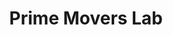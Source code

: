 ---
layout: firm_page
title: "Prime Movers Lab"
id: "primemoverslab.com"
permalink: "/primemoverslabprimemoverslab.com/"
website: "https://www.primemoverslab.com"
offices: "Jackson (United States)"
investment_stages: "Seed, Series A"
portfolio_companies: "Tarana, Boom Supersonic, Axiom Space, E-Space, Commonwealth Fusion Systems, Lyten, Epirus, Gilgamesh, Paradromics, Quantum Space, Carbon Capture, Focused Energy, Halo Industries, Lygenesis, Zafrens, RobustAI, ProRata, Turntide, Pyka, MycoWorks, Dalan, Atom Computing, Iridia, Venus Aerospace, Dimension Inx, Morphoceuticals, Gordian, Attune Neurosciences, Cognixion, Energy Vault, Heliogen, Vaxxinity, Momentus, Archer, Iviva Medical, Spartan"
portfolio_link: "https://www.primemoverslab.com/portfolio"
investment_markets: "Energy, Transportation, Infrastructure, Manufacturing, Human Augmentation, Agriculture"
founded_year: "2018"
description: "Prime Movers Lab invests in breakthrough scientific startups founded by Prime Movers, inventors who transform billions of lives. They focus on startups reinventing key industries and offer comprehensive resources and integrated coaching to support founders."
linkedin: "https://www.linkedin.com/company/prime-movers-lab"
twitter: "https://twitter.com/PrimeMoversLab"
instagram: ""
team_page: "https://www.primemoverslab.com/team"
investor_type: "Venture Capital"
crunchbase: "https://www.crunchbase.com/organization/prime-movers-lab"
pitchbook: "https://pitchbook.com/profiles/investor/232381-99"

# SEO Optimization
meta_title: "Prime Movers Lab - VC Firm - projectstartups.com"
meta_description: "Prime Movers Lab, Prime Movers Lab invests in breakthrough scientific startups founded by Prime Movers, inventors who transform billions of lives. They focus on startup..."
meta_keywords: "Prime Movers Lab, Energy, Transportation, Infrastructure, Manufacturing, Human Augmentation, Agriculture, VC firm, venture capital, startup investor, projectstartups.com"
canonical_url: "https://vc.projectstartups.com/primemoverslabprimemoverslab.com/"
---